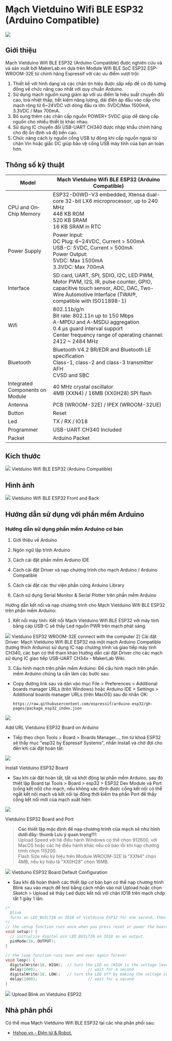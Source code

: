 # Mạch Vietduino Wifi BLE ESP32 (Arduino Compatible)

![](/image/vietesp_01.jpg)

## Giới thiệu

Mạch Vietduino Wifi BLE ESP32 (Arduino Compatible) được nghiên cứu và và sản xuất bởi MakerLab.vn dựa trên Module Wifi BLE SoC ESP32 ESP-WROOM-32E từ chính hãng Espressif với các ưu điểm vượt trội:

1. Thiết kế với hình dạng và các chân tín hiệu được sắp xếp để có độ tương đồng về chức năng cao nhất với quy chuẩn Arduino.
1. Sử dụng mạch nguồn xung giảm áp với ưu điểm là hiệu suất chuyển đổi cao, toả nhiệt thấp, tiết kiệm năng lượng, dải điện áp đầu vào cấp cho mạch rộng từ 6~24VDC với dòng đầu ra lớn: 5VDC/Max 1500mA, 3.3VDC / Max 700mA.
1. Bổ sung thêm các chân cấp nguồn POWER+ 5VDC giúp dễ dàng cấp nguồn cho nhiều thiết bị khác nhau.
1. Sử dụng IC chuyển đổi USB-UART CH340 được nhập khẩu chính hãng cho độ ổn định và độ bền cao.
1. Chức năng cách ly nguồn cổng USB tự động khi cấp nguồn ngoài từ chân Vin hoặc giắc DC giúp bảo vệ cổng USB máy tính của bạn an toàn hơn.

## Thông số kỹ thuật

<table><thead>
  <tr>
    <th>Model</th>
    <th>Mạch Vietduino Wifi BLE ESP32 (Arduino Compatible)</th>
  </tr></thead>
<tbody>
  <tr>
    <td>CPU and On­Chip Memory</td>
    <td>ESP32-D0WD-V3 embedded, Xtensa dual-core 32-bit LX6 microprocessor, up to 240 MHz<br>448 KB ROM<br>520 KB SRAM<br>16 KB SRAM in RTC</td>
  </tr>
  <tr>
    <td>Power Supply</td>
    <td>Power Input:<br>DC Plug: 6~24VDC, Current &gt; 500mA<br>USB-C: 5VDC, Current &gt; 500mA<br>Power Output:<br>5VDC: Max 1500mA<br>3.3VDC: Max 700mA</td>
  </tr>
  <tr>
    <td>Interface</td>
    <td>SD card, UART, SPI, SDIO, I2C, LED PWM, Motor PWM, I2S, IR, pulse counter, GPIO, capacitive touch sensor, ADC, DAC, Two-Wire Automotive Interface (TWAI®, compatible with ISO11898-1)</td>
  </tr>
  <tr>
    <td>Wifi</td>
    <td>802.11b/g/n<br>Bit rate: 802.11n up to 150 Mbps<br>A-MPDU and A-MSDU aggregation<br>0.4 µs guard interval support<br>Center frequency range of operating channel: 2412 ~ 2484 MHz</td>
  </tr>
  <tr>
    <td>Bluetooth</td>
    <td>Bluetooth V4.2 BR/EDR and Bluetooth LE specification<br>Class-1, class-2 and class-3 transmitter<br>AFH<br>CVSD and SBC</td>
  </tr>
  <tr>
    <td>Integrated Components on Module</td>
    <td>40 MHz crystal oscillator<br>4MB (XXN4) / 16MB (XX0H28) SPI flash</td>
  </tr>
  <tr>
    <td>Antenna</td>
    <td>PCB (WROOM-32E) / IPEX (WROOM-32UE)</td>
  </tr>
  <tr>
    <td>Button</td>
    <td>Reset</td>
  </tr>
  <tr>
    <td>Led</td>
    <td>TX / RX / IO18</td>
  </tr>
  <tr>
    <td>Programmer</td>
    <td>USB-UART CH340 Included</td>
  </tr>
  <tr>
    <td>Packet</td>
    <td>Arduino Packet</td>
  </tr>
</tbody></table>

## Kích thước

![](/image/vietesp_02.jpg)
Vietduino Wifi BLE ESP32 (Arduino Compatible)

## Hình ảnh

![](/image/vietesp_03.jpg)
Vietduino Wifi BLE ESP32 Front and Back

## Hướng dẫn sử dụng với phần mềm Arduino

### Hướng dẫn sử dụng phần mềm Arduino cơ bản

1) Giới thiệu về Arduino

2) Ngôn ngữ lập trình Arduino

3) Cách cài đặt phần mềm Arduino IDE

4) Cách cài đặt Driver và nạp chương trình cho mạch Arduino / Arduino Compatible

5) Cách cài đặt các thư viện phần cứng Arduino Library

6) Cách sử dụng Serial Monitor & Serial Plotter trên phần mềm Arduino

Hướng dẫn kết nối và nạp chương trình cho Mạch Vietduino Wifi BLE ESP32 trên phần mềm Arduino:

1) Kết nối máy tính: Kết nối Mạch Vietduino Wifi BLE ESP32 với máy tính bằng cáp USB-C sẽ thấy Led nguồn PWR trên mạch phát sáng.

![](/image/vietesp_04.jpg)
Vietduino ESP32 WROOM-32E connect with the computer
2) Cài đặt Driver: Mạch Vietduino Wifi BLE ESP32 mà một mạch Arduino Compatible (tương thích Arduino) sử dụng IC nạp chương trình và giao tiếp máy tính CH340, các bạn có thể tham khảo Hướng dẫn cài đặt Driver cho các mạch sử dụng IC giao tiếp USB-UART CH34x - MakerLab Wiki.

3) Cấu hình mạch trên phần mềm Arduino: Để cấu hình mạch trên phần mềm Arduino chúng ta cần làm các bước sau:

- Copy đường link sau và dán vào mục File > Preferences > Additional boards manager URLs (trên Windows) hoặc Arduino IDE > Settings > Additional boards manager URLs (trên MacOS) sau đó nhấn OK:

      https://raw.githubusercontent.com/espressif/arduino-esp32/gh-pages/package_esp32_index.json

![](/image/vietesp_05.png)

Add URL Vietduino ESP32 Board on Arduino  

- Tiếp theo chọn Tools > Board > Boards Manager..., tìm từ khoá ESP32 sẽ thấy mục "esp32 by Espressif Systems", nhấn Install và chờ đợi cho đến khi cài đặt hoàn tất:

![](/image/vietesp_06.png)

Install Vietduino ESP32 Board

- Sau khi cài đặt hoàn tất, tắt và khởi động lại phần mềm Arduino, sau đó thiết lập Board tại Tools > Board > esp32 > ESP32 Dev Module và Port (cổng kết nối) cho mạch, nếu không xác định được cổng kết nối có thể ngắt kết nối mạch và kết nối lại đồng thời kiểm tra phần Port để thấy cổng kết nối mới của mạch xuất hiện:

![](/image/vietesp_07.png)

Vietduino ESP32 Board and Port  

> **Các thiết lập mặc định để nạp chương trình của mạch sẽ như hình dưới đây:
thumb Lưu ý quan trọng!!!:**  
Upload Speed với hệ điều hành Windows có thể chọn 912600, với MacOS hoặc các hệ điều hành khác nếu có báo lỗi khi nạp chương trình chọn 115200.  
Flash Size nếu ký hiệu trên Module WROOM-32E là "XXN4" chọn 4MB, nếu ký hiệu là "XX0H28" chọn 16MB.

![](/image/vietesp_08.png)
Vietduino ESP32 Board Default Configuration  

- Sau khi đã hoàn thành các thiết lập cơ bản bạn có thể nạp chương trình Blink sau vào mạch để test bằng cách nhấn vào nút Upload hoặc chọn Sketch > Upload sẽ thấy Led được kết nối với chân IO18 trên mạch chớp tắt 1 giây 1 lần:

```ino
/*
  Blink
  Turns an LED_BUILTIN on IO18 of Vietduino ESP32 for one second, then off for one second, repeatedly.
*/
// the setup function runs once when you press reset or power the board
void setup() {
  // initialize digital pin LED_BUILTIN on IO18 as an output.
  pinMode(18, OUTPUT);
}

// the loop function runs over and over again forever
void loop() {
  digitalWrite(18, HIGH);  // turn the LED on (HIGH is the voltage level)
  delay(1000);                      // wait for a second
  digitalWrite(18, LOW);   // turn the LED off by making the voltage LOW
  delay(1000);                      // wait for a second
}
```

![](/image/vietesp_09.png)
Upload Blink on Vietduino ESP32

## Nhà phân phối

Có thể mua Mạch Vietduino Wifi BLE ESP32 tại các nhà phân phối sau:

- [Hshop.vn - Điện tử & Robot.](hshop.vn)
